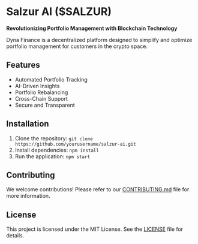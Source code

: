 # Salzur AI ($SALZUR)

**Revolutionizing Portfolio Management with Blockchain Technology**

Dyna Finance is a decentralized platform designed to simplify and optimize portfolio management for customers in the crypto space. 

## Features
- Automated Portfolio Tracking
- AI-Driven Insights
- Portfolio Rebalancing
- Cross-Chain Support
- Secure and Transparent

## Installation
1. Clone the repository: `git clone https://github.com/yourusername/salzur-ai.git`
2. Install dependencies: `npm install`
3. Run the application: `npm start`

## Contributing
We welcome contributions! Please refer to our [CONTRIBUTING.md](CONTRIBUTING.md) file for more information.

## License
This project is licensed under the MIT License. See the [LICENSE](LICENSE) file for details.


